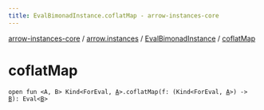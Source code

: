 ```yaml
---
title: EvalBimonadInstance.coflatMap - arrow-instances-core
---
```


[arrow-instances-core](../../index.html) / [arrow.instances](../index.html) / [EvalBimonadInstance](index.html) / [coflatMap](./coflat-map.html)

# coflatMap

`open fun <A, B> Kind<ForEval, `[`A`](coflat-map.html#A)`>.coflatMap(f: (Kind<ForEval, `[`A`](coflat-map.html#A)`>) -> `[`B`](coflat-map.html#B)`): Eval<`[`B`](coflat-map.html#B)`>`
